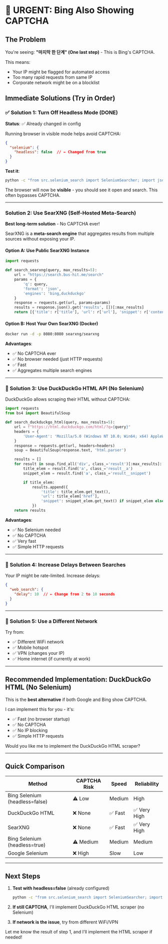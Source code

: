 # 🚨 URGENT: Bing Also Showing CAPTCHA

## The Problem
You're seeing: **"마지막 한 단계" (One last step)** - This is Bing's CAPTCHA.

This means:
- Your IP might be flagged for automated access
- Too many rapid requests from same IP
- Corporate network might be on a blocklist

## Immediate Solutions (Try in Order)

### ✅ Solution 1: Turn Off Headless Mode (DONE)

**Status**: ✅ Already changed in config

Running browser in visible mode helps avoid CAPTCHA:
```json
{
  "selenium": {
    "headless": false  // ← Changed from true
  }
}
```

**Test it**:
```bash
python -c "from src.selenium_search import SeleniumSearcher; import json; config = json.load(open('config/search_config.json'))['web_search']; s = SeleniumSearcher(config); results = s.search('test'); print(f'Results: {len(results)}'); s.close()"
```

The browser will now be **visible** - you should see it open and search. This often bypasses CAPTCHA.

---

###  Solution 2: Use SearXNG (Self-Hosted Meta-Search)

**Best long-term solution** - No CAPTCHA ever!

SearXNG is a **meta-search engine** that aggregates results from multiple sources without exposing your IP.

#### Option A: Use Public SearXNG Instance
```python
import requests

def search_searxng(query, max_results=5):
    url = "https://search.bus-hit.me/search"
    params = {
        'q': query,
        'format': 'json',
        'engines': 'bing,duckduckgo'
    }
    response = requests.get(url, params=params)
    results = response.json().get('results', [])[:max_results]
    return [{'title': r['title'], 'url': r['url'], 'snippet': r['content']} for r in results]
```

#### Option B: Host Your Own SearXNG (Docker)
```bash
docker run -d -p 8080:8080 searxng/searxng
```

**Advantages**:
- ✅ No CAPTCHA ever
- ✅ No browser needed (just HTTP requests)
- ✅ Fast
- ✅ Aggregates multiple search engines

---

### 🔄 Solution 3: Use DuckDuckGo HTML API (No Selenium)

DuckDuckGo allows scraping their HTML without CAPTCHA:

```python
import requests
from bs4 import BeautifulSoup

def search_duckduckgo_html(query, max_results=5):
    url = f"https://html.duckduckgo.com/html/?q={query}"
    headers = {
        'User-Agent': 'Mozilla/5.0 (Windows NT 10.0; Win64; x64) AppleWebKit/537.36'
    }
    response = requests.get(url, headers=headers)
    soup = BeautifulSoup(response.text, 'html.parser')

    results = []
    for result in soup.find_all('div', class_='result')[:max_results]:
        title_elem = result.find('a', class_='result__a')
        snippet_elem = result.find('a', class_='result__snippet')

        if title_elem:
            results.append({
                'title': title_elem.get_text(),
                'url': title_elem['href'],
                'snippet': snippet_elem.get_text() if snippet_elem else ''
            })
    return results
```

**Advantages**:
- ✅ No Selenium needed
- ✅ No CAPTCHA
- ✅ Very fast
- ✅ Simple HTTP requests

---

### 🔄 Solution 4: Increase Delays Between Searches

Your IP might be rate-limited. Increase delays:

```json
{
  "web_search": {
    "delay": 10  // ← Change from 2 to 10 seconds
  }
}
```

---

### 🔄 Solution 5: Use a Different Network

Try from:
- ✅ Different WiFi network
- ✅ Mobile hotspot
- ✅ VPN (changes your IP)
- ✅ Home internet (if currently at work)

---

## Recommended Implementation: DuckDuckGo HTML (No Selenium)

This is the **best alternative** if both Google and Bing show CAPTCHA.

I can implement this for you - it's:
- ✅ Fast (no browser startup)
- ✅ No CAPTCHA
- ✅ No IP blocking
- ✅ Simple HTTP requests

Would you like me to implement the DuckDuckGo HTML scraper?

---

## Quick Comparison

| Method | CAPTCHA Risk | Speed | Reliability |
|--------|--------------|-------|-------------|
| Bing Selenium (headless=false) | ⚠️ Low | Medium | High |
| DuckDuckGo HTML | ❌ None | ✅ Fast | ✅ Very High |
| SearXNG | ❌ None | ✅ Fast | ✅ Very High |
| Bing Selenium (headless=true) | ⚠️ Medium | Medium | Medium |
| Google Selenium | ❌ High | Slow | Low |

---

## Next Steps

1. **Test with headless=false** (already configured)
   ```bash
   python -c "from src.selenium_search import SeleniumSearcher; import json; config = json.load(open('config/search_config.json'))['web_search']; s = SeleniumSearcher(config); results = s.search('test', max_results=2); print(f'Found {len(results)} results'); s.close()"
   ```

2. **If still CAPTCHA**, I'll implement DuckDuckGo HTML scraper (no Selenium)

3. **If network is the issue**, try from different WiFi/VPN

Let me know the result of step 1, and I'll implement the HTML scraper if needed!
